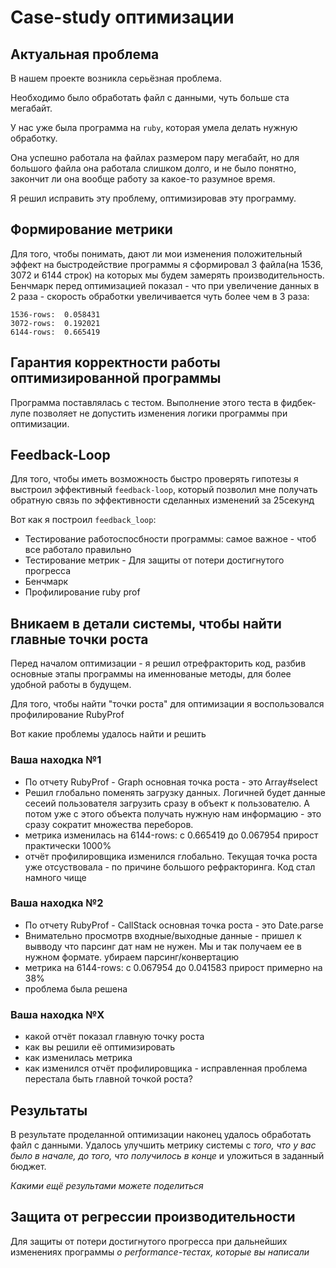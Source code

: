 # Case-study оптимизации

## Актуальная проблема
В нашем проекте возникла серьёзная проблема.

Необходимо было обработать файл с данными, чуть больше ста мегабайт.

У нас уже была программа на `ruby`, которая умела делать нужную обработку.

Она успешно работала на файлах размером пару мегабайт, но для большого файла она работала слишком долго, и не было понятно, закончит ли она вообще работу за какое-то разумное время.

Я решил исправить эту проблему, оптимизировав эту программу.

## Формирование метрики
Для того, чтобы понимать, дают ли мои изменения положительный эффект на быстродействие программы я сформировал 3 файла(на 1536, 3072 и 6144 строк) на которых мы будем замерять производительность. 
Бенчмарк перед оптимизацией показал - что при увеличение данных в 2 раза - скорость обработки увеличивается чуть более чем в 3 раза:

    1536-rows:  0.058431
    3072-rows:  0.192021
    6144-rows:  0.665419


## Гарантия корректности работы оптимизированной программы
Программа поставлялась с тестом. Выполнение этого теста в фидбек-лупе позволяет не допустить изменения логики программы при оптимизации.

## Feedback-Loop
Для того, чтобы иметь возможность быстро проверять гипотезы я выстроил эффективный `feedback-loop`, 
который позволил мне получать обратную связь по эффективности сделанных изменений за 25секунд

Вот как я построил `feedback_loop`: 
- Тестирование работоспосбности программы: самое важное - чтоб все работало правильно
- Тестирование метрик - Для защиты от потери достигнутого прогресса
- Бенчмарк
- Профилирование ruby prof


## Вникаем в детали системы, чтобы найти главные точки роста
Перед началом оптимизации - я решил отрефракторить код, разбив основные этапы программы на именнованые методы, для более удобной работы в будущем.
 
Для того, чтобы найти "точки роста" для оптимизации я воспользовался профилирование RubyProf

Вот какие проблемы удалось найти и решить

### Ваша находка №1
- По отчету RubyProf - Graph основная точка роста - это Array#select
- Решил глобально поменять загрузку данных. Логичней будет данные сесеий пользователя загрузить сразу в объект к пользователю. 
А потом уже с этого объекта получать нужную нам информацию - это сразу сократит множества переборов.
- метрика изменилась на 6144-rows: с 0.665419 до 0.067954 прирост практически 1000%
- отчёт профилировщика изменился глобально. Текущая точка роста уже отсуствовала - по причине большого рефракторинга. Код стал намного чище

### Ваша находка №2
- По отчету RubyProf - CallStack основная точка роста - это Date.parse
- Внимательно просмотрв входные/выходные данные - пришел к вывводу что парсинг дат нам не нужен. Мы и так получаем ее в нужном формате. убираем парсинг/конвертацию
- метрика на 6144-rows: с 0.067954 до 0.041583 прирост примерно на 38%
- проблема была решена

### Ваша находка №X
- какой отчёт показал главную точку роста
- как вы решили её оптимизировать
- как изменилась метрика
- как изменился отчёт профилировщика - исправленная проблема перестала быть главной точкой роста?

## Результаты
В результате проделанной оптимизации наконец удалось обработать файл с данными.
Удалось улучшить метрику системы с *того, что у вас было в начале, до того, что получилось в конце* и уложиться в заданный бюджет.

*Какими ещё результами можете поделиться*

## Защита от регрессии производительности
Для защиты от потери достигнутого прогресса при дальнейших изменениях программы *о performance-тестах, которые вы написали*

